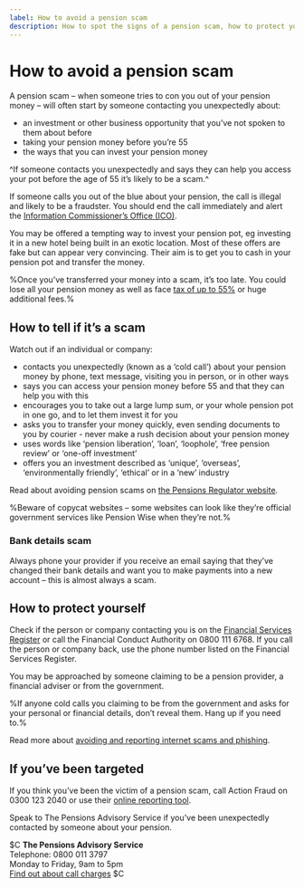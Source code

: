 ```yaml
---
label: How to avoid a pension scam
description: How to spot the signs of a pension scam, how to protect yourself, and what to do if you’ve been targeted.
---
```


# How to avoid a pension scam

A pension scam – when someone tries to con you out of your pension money – will often start by someone contacting you unexpectedly about:

- an investment or other business opportunity that you’ve not spoken to them about before
- taking your pension money before you’re 55
- the ways that you can invest your pension money

^If someone contacts you unexpectedly and says they can help you access your pot before the age of 55 it’s likely to be a scam.^

If someone calls you out of the blue about your pension, the call is illegal and likely to be a fraudster. You should end the call immediately and alert the [Information Commissioner’s Office (ICO)](https://ico.org.uk/make-a-complaint/nuisance-calls-and-messages/).

You may be offered a tempting way to invest your pension pot, eg investing it in a new hotel being built in an exotic location. Most of these offers are fake but can appear very convincing. Their aim is to get you to cash in your pension pot and transfer the money.

%Once you’ve transferred your money into a scam, it’s too late. You could lose all your pension money as well as face [tax of up to 55%](https://www.gov.uk/tax-on-pension/higher-tax-on-unauthorised-payments) or huge additional fees.%


## How to tell if it’s a scam

Watch out if an individual or company:

* contacts you unexpectedly (known as a ‘cold call’) about your pension money by phone, text message, visiting you in person, or in other ways
* says you can access your pension money before 55 and that they can help you with this
* encourages you to take out a large lump sum, or your whole pension pot in one go, and to let them invest it for you
* asks you to transfer your money quickly, even sending documents to you by courier - never make a rush decision about your pension money
* uses words like ‘pension liberation’, ‘loan’, ‘loophole’, ‘free pension review’ or ‘one-off investment’
* offers you an investment described as ‘unique’, ‘overseas’, ‘environmentally friendly’, ‘ethical’ or in a ‘new’ industry

Read about avoiding pension scams on [the Pensions Regulator website](http://www.thepensionsregulator.gov.uk/individuals/dangers-of-pension-scams.aspx).

%Beware of copycat websites – some websites can look like they’re official government services like Pension Wise when they’re not.%

### Bank details scam

Always phone your provider if you receive an email saying that they’ve changed their bank details and want you to make payments into a new account – this is almost always a scam.

## How to protect yourself

Check if the person or company contacting you is on the [Financial Services Register](http://www.fca.org.uk/register) or call the Financial Conduct Authority on 0800 111 6768. If you call the person or company back, use the phone number listed on the Financial Services Register.

You may be approached by someone claiming to be a pension provider, a financial adviser or from the government.

%If anyone cold calls you claiming to be from the government and asks for your personal or financial details, don’t reveal them. Hang up if you need to.%

Read more about [avoiding and reporting internet scams and phishing](https://www.gov.uk/report-suspicious-emails-websites-phishing).

## If you’ve been targeted

If you think you’ve been the victim of a pension scam, call Action Fraud on 0300 123 2040 or use their [online reporting tool](http://www.actionfraud.police.uk/report-a-fraud-including-online-crime).

Speak to The Pensions Advisory Service if you’ve been unexpectedly contacted by someone about your pension.

$C
**The Pensions Advisory Service**<br />
Telephone: 0800 011 3797<br />
Monday to Friday, 9am to 5pm<br />
[Find out about call charges](https://www.gov.uk/call-charges)
$C
